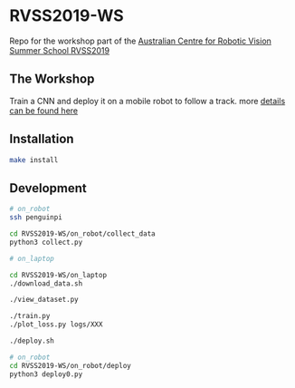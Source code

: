 # RVSS2019-WS
Repo for the workshop part of the [Australian Centre for Robotic Vision Summer School RVSS2019](https://www.roboticvision.org/rvss2019)

## The Workshop
Train a CNN and deploy it on a mobile robot to follow a track. 
more [details can be found here](https://sites.google.com/view/rvss2019ws/overview)

## Installation

```bash
make install
```

## Development

```bash
# on_robot
ssh penguinpi

cd RVSS2019-WS/on_robot/collect_data
python3 collect.py
```

```bash
# on_laptop

cd RVSS2019-WS/on_laptop
./download_data.sh

./view_dataset.py

./train.py
./plot_loss.py logs/XXX

./deploy.sh
```

```bash
# on_robot
cd RVSS2019-WS/on_robot/deploy
python3 deploy0.py
```
